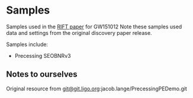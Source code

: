 # Samples
Samples used in the [RIFT paper](http://adsabs.harvard.edu/abs/2018arXiv180510457L) for GW151012
Note these samples used data and settings from the original discovery paper release.

Samples include:

* Precessing SEOBNRv3


## Notes to ourselves
Original resource from git@git.ligo.org:jacob.lange/PrecessingPEDemo.git
